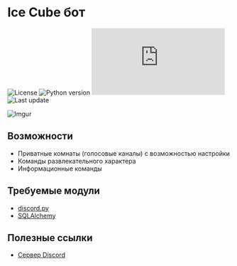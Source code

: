 # Ice Cube бот

![License](https://img.shields.io/github/license/volkovik/ice_cube)
![Python version](https://img.shields.io/badge/Python-v3.7-yellow)
![Discord.py version](https://img.shields.io/pypi/v/discord.py?label=discord.py)
![Last update](https://img.shields.io/github/last-commit/volkovik/ice_cube/master?label=Last%20update)

![Imgur](https://i.imgur.com/eDolWQD.jpg)

## Возможности
- Приватные комнаты (голосовые каналы) с возможностью настройки
- Команды развлекательного характера
- Информационные команды

## Требуемые модули
- [discord.py](https://github.com/Rapptz/discord.py)
- [SQLAlchemy](https://www.sqlalchemy.org/)

## Полезные ссылки
- [Сервер Discord](https://discord.gg/atxwBRB)
